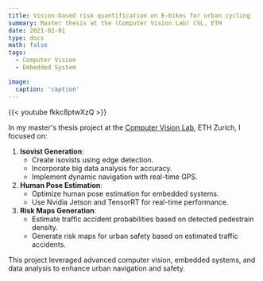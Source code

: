 ```yaml
---
title: Vision-based risk quantification on E-bikes for urban cycling
summary: Master thesis at the (Computer Vision Lab) CVL, ETH
date: 2021-02-01
type: docs
math: false
tags:
  - Computer Vision
  - Embedded System

image:
  caption: 'caption'
---
```

{{< youtube fkkc8ptwXzQ >}}

In my master's thesis project at the [Computer Vision Lab](https://vision.ee.ethz.ch), ETH Zurich, I focused on:

1. **Isovist Generation**:
   * Create isovists using edge detection.
   * Incorporate big data analysis for accuracy.
   * Implement dynamic navigation with real-time GPS.
2. **Human Pose Estimation**:
   * Optimize human pose estimation for embedded systems.
   * Use Nvidia Jetson and TensorRT for real-time performance.
3. **Risk Maps Generation**:
   * Estimate traffic accident probabilities based on detected pedestrain density.
   * Generate risk maps for urban safety based on estimated traffic accidents.

This project leveraged advanced computer vision, embedded systems, and data analysis to enhance urban navigation and safety.
